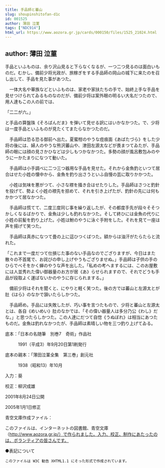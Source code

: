 ```yaml
---
title: 手品師と蕃山
slug: shoupinshitofan-d1c
id: 001525
author: 薄田 泣菫
tags: ["NDC914"]
html_url: https://www.aozora.gr.jp/cards/000150/files/1525_21024.html
---
```


## author: 薄田 泣菫

手品といふものは、余り沢山見ると下らなくなるが、一つ二つ見るのは面白いものだ。むかし、備前少将光政が、旅稼ぎをする手品師の岡山の城下に来たのを召し出して、手品を見た事があつた。

　一体大名や華族などといふものは、家老や家扶たちの手で、始終上手な手品を見せつけられてゐるものなのだが、備前少将は案外眼の明るい大名だつたので、用人達もこの人の前では、

「二二が六。」

と手品の算盤珠《そろばんだま》を弾いて見せる訳にはいかなかつた。で、少将は一度手品といふものが見たくてまたらなかつたのだ。

　手品師は恐る恐る御前へ出た。夏蜜柑のやうな痘痕面《あばたづら》をした少将の後には、婦人のやうな熊沢蕃山や、津田左源太などが畏まつてゐたが、手品師の眼には顔の見さかひなどは少しもつかなかつた。多勢の顔が風呂敷包みのやうに一かたまりになつて動いた。

　手品師は小手調べに二つ三つ器用な手品を見せた。それから金魚釣といつて居合はせた小姓の懐中から、金魚を釣り出さうといふ自慢の芸に取りかかつた。

　小姓は気味を悪がつて、小さな襟を掻き合はせたりした。手品師はさつと釣針を投げて、勢よく小姓の襟先を掠めて、それを引き上げたが、釣針の先には何もかかつて居なかつた。

　手品師は慌てて、二度三度同じ事を繰り返したが、その都度手先が段々そそつかしくなるばかりで、金魚は少しも釣れなかつた。そして終ひには金魚の代りに小姓の前髪を釣り上げた。小姓は鮒のやうに泳ぐ手附をした。それを見て一座は声を揚げて笑つた。

　手品師は真赤になつて畳の上に這ひつくばつた。額からは油汗がたらたらと流れた。

「これまで一度だつて仕損じた事のない手品なのでござりますが、今日はまた散々の不首尾で、お詫びの申し上げやうもござりませぬ。」手品師は子供の手のひらでべそをかく蝉のやうな声を出した。「私めの考へまするには、このお屋敷には人並秀れた偉い御器量のお方が居《あ》らせられますので、それでどうも手品が段取よく運ばないかのやうに存じられまする。」

　備前少将はそれを聞くと、にやりと軽く笑つた。後の方では蕃山と左源太とが肚《はら》のなかで頷いたらしかつた。

　手品師め。手品には失敗したが、巧い事を言つたもので、少将と蕃山と左源太とは、各自《めいめい》肚のなかでは、「その偉い器量人は多分乃公《わし》だな。」と思つたらしかつた。この人達にだつて自惚《うぬぼれ》は相当にあつたものだ。金魚は釣れなかつたが、手品師は素晴しい物を三つ釣り上げてゐる。













底本：「日本の名随筆　別巻7　奇術」作品社


　　　1991（平成3）年9月20日第1刷発行

底本の親本：「薄田泣菫全集　第三巻」創元社

　　　1938（昭和13）年10月

入力：葵

校正：柳沢成雄

2001年8月24日公開

2005年1月1日修正

青空文庫作成ファイル：

このファイルは、インターネットの図書館、青空文庫（http://www.aozora.gr.jp/）で作られました。入力、校正、制作にあたったのは、ボランティアの皆さんです。









●表記について


	このファイルは W3C 勧告 XHTML1.1 にそった形式で作成されています。